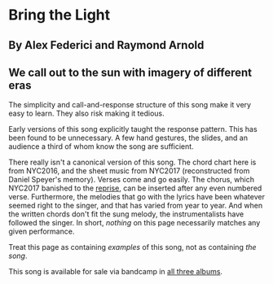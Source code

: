#  Bring the Light

## By Alex Federici and Raymond Arnold
## We call out to the sun with imagery of different eras

The simplicity and call-and-response structure of this song make it
very easy to learn.  They also risk making it tedious.

Early versions of this song explicitly taught the response pattern.
This has been found to be unnecessary.  A few hand gestures, the
slides, and an audience a third of whom know the song are sufficient.

There really isn't a canonical version of this song.  The chord chart
here is from NYC2016, and the sheet music from NYC2017 (reconstructed
from Daniel Speyer's memory).  Verses come and go easily.  The chorus,
which NYC2017 banished to the
[reprise](../../Bring_the_Light_Reprise/gen), can be inserted after
any even numbered verse.  Furthermore, the melodies that go with the
lyrics have been whatever seemed right to the singer, and that has
varied from year to year.  And when the written chords don't fit the
sung melody, the instrumentalists have followed the singer.  In short,
*nothing* on this page necessarily matches any given performance.

Treat this page as containing *examples* of this song, not as
containing *the song*.

This song is available for sale via bandcamp in [all three albums](https://humanistculture.bandcamp.com/).
